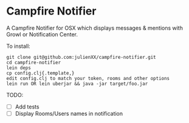 Campfire Notifier
=================

A Campfire Notifier for OSX which displays messages & mentions with Growl or Notification Center.

To install:
```shell
git clone git@github.com:julienXX/campfire-notifier.git
cd campfire-notifier
lein deps
cp config.clj{.template,}
edit config.clj to match your token, rooms and other options
lein run OR lein uberjar && java -jar target/foo.jar
```

TODO:
- [ ] Add tests
- [ ] Display Rooms/Users names in notification
